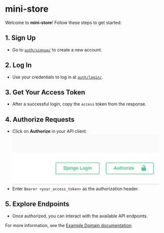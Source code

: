 # mini-store

Welcome to **mini-store**! Follow these steps to get started:

## 1. Sign Up

- Go to [`auth/signup/`](auth/signup/) to create a new account.

## 2. Log In

- Use your credentials to log in at [`auth/login/`](auth/login/).

## 3. Get Your Access Token

- After a successful login, copy the `access` token from the response.

## 4. Authorize Requests

- Click on **Authorize** in your API client.
![alt text](image.png)
- Enter `Bearer <your_access_token>` as the authorization header.

## 5. Explore Endpoints

- Once authorized, you can interact with the available API endpoints.

For more information, see the [Example Domain documentation](https://www.iana.org/domains/example).